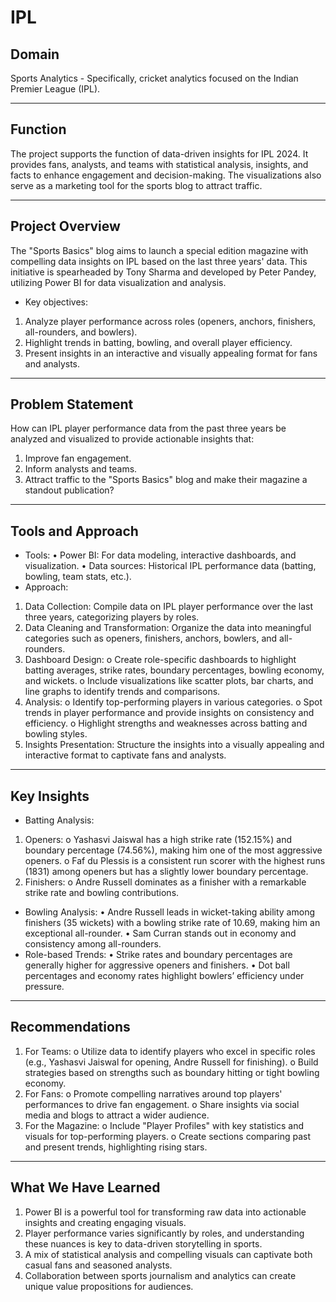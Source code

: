 # IPL
## Domain
Sports Analytics - Specifically, cricket analytics focused on the Indian Premier League (IPL).
________________________________________
## Function
The project supports the function of data-driven insights for IPL 2024. It provides fans, analysts, and teams with statistical analysis, insights, and facts to enhance engagement and decision-making. The visualizations also serve as a marketing tool for the sports blog to attract traffic.
________________________________________
## Project Overview
The "Sports Basics" blog aims to launch a special edition magazine with compelling data insights on IPL based on the last three years' data. This initiative is spearheaded by Tony Sharma and developed by Peter Pandey, utilizing Power BI for data visualization and analysis.
- Key objectives:
1.	Analyze player performance across roles (openers, anchors, finishers, all-rounders, and bowlers).
2.	Highlight trends in batting, bowling, and overall player efficiency.
3.	Present insights in an interactive and visually appealing format for fans and analysts.
________________________________________
## Problem Statement
How can IPL player performance data from the past three years be analyzed and visualized to provide actionable insights that:
1.	Improve fan engagement.
2.	Inform analysts and teams.
3.	Attract traffic to the "Sports Basics" blog and make their magazine a standout publication?
________________________________________
## Tools and Approach
- Tools:
•	Power BI: For data modeling, interactive dashboards, and visualization.
•	Data sources: Historical IPL performance data (batting, bowling, team stats, etc.).
- Approach:
1.	Data Collection: Compile data on IPL player performance over the last three years, categorizing players by roles.
2.	Data Cleaning and Transformation: Organize the data into meaningful categories such as openers, finishers, anchors, bowlers, and all-rounders.
3.	Dashboard Design:
o	Create role-specific dashboards to highlight batting averages, strike rates, boundary percentages, bowling economy, and wickets.
o	Include visualizations like scatter plots, bar charts, and line graphs to identify trends and comparisons.
4.	Analysis:
o	Identify top-performing players in various categories.
o	Spot trends in player performance and provide insights on consistency and efficiency.
o	Highlight strengths and weaknesses across batting and bowling styles.
5.	Insights Presentation: Structure the insights into a visually appealing and interactive format to captivate fans and analysts.
________________________________________
## Key Insights
- Batting Analysis:
1.	Openers:
o	Yashasvi Jaiswal has a high strike rate (152.15%) and boundary percentage (74.56%), making him one of the most aggressive openers.
o	Faf du Plessis is a consistent run scorer with the highest runs (1831) among openers but has a slightly lower boundary percentage.
2.	Finishers:
o	Andre Russell dominates as a finisher with a remarkable strike rate and bowling contributions.
- Bowling Analysis:
•	Andre Russell leads in wicket-taking ability among finishers (35 wickets) with a bowling strike rate of 10.69, making him an exceptional all-rounder.
•	Sam Curran stands out in economy and consistency among all-rounders.
- Role-based Trends:
•	Strike rates and boundary percentages are generally higher for aggressive openers and finishers.
•	Dot ball percentages and economy rates highlight bowlers’ efficiency under pressure.
________________________________________
## Recommendations
1.	For Teams:
o	Utilize data to identify players who excel in specific roles (e.g., Yashasvi Jaiswal for opening, Andre Russell for finishing).
o	Build strategies based on strengths such as boundary hitting or tight bowling economy.
2.	For Fans:
o Promote compelling narratives around top players' performances to drive fan engagement.
o	Share insights via social media and blogs to attract a wider audience.
3.	For the Magazine:
o	Include "Player Profiles" with key statistics and visuals for top-performing players.
o	Create sections comparing past and present trends, highlighting rising stars.
________________________________________
## What We Have Learned
1.	Power BI is a powerful tool for transforming raw data into actionable insights and creating engaging visuals.
2.	Player performance varies significantly by roles, and understanding these nuances is key to data-driven storytelling in sports.
3.	A mix of statistical analysis and compelling visuals can captivate both casual fans and seasoned analysts.
4.	Collaboration between sports journalism and analytics can create unique value propositions for audiences.
